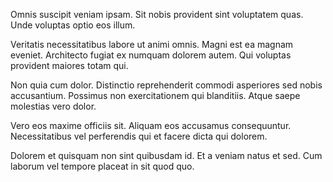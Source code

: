 Omnis suscipit veniam ipsam. Sit nobis provident sint voluptatem quas. Unde voluptas optio eos illum.

Veritatis necessitatibus labore ut animi omnis. Magni est ea magnam eveniet. Architecto fugiat ex numquam dolorem autem. Qui voluptas provident maiores totam qui.

Non quia cum dolor. Distinctio reprehenderit commodi asperiores sed nobis accusantium. Possimus non exercitationem qui blanditiis. Atque saepe molestias vero dolor.

Vero eos maxime officiis sit. Aliquam eos accusamus consequuntur. Necessitatibus vel perferendis qui et facere dicta qui dolorem.

Dolorem et quisquam non sint quibusdam id. Et a veniam natus et sed. Cum laborum vel tempore placeat in sit quod quo.